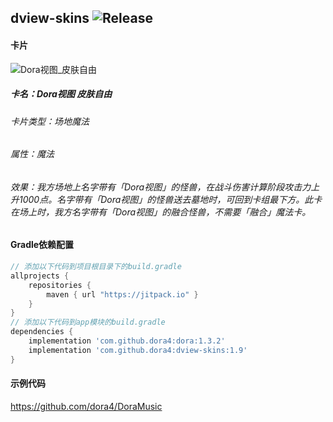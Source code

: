 dview-skins
![Release](https://jitpack.io/v/dora4/dview-skins.svg)
--------------------------------

#### 卡片

![Dora视图_皮肤自由](https://github.com/user-attachments/assets/6f13ae4f-04ea-4f32-9740-372637261046)
##### 卡名：Dora视图 皮肤自由 
###### 卡片类型：场地魔法
###### 属性：魔法
###### 效果：我方场地上名字带有「Dora视图」的怪兽，在战斗伤害计算阶段攻击力上升1000点。名字带有「Dora视图」的怪兽送去墓地时，可回到卡组最下方。此卡在场上时，我方名字带有「Dora视图」的融合怪兽，不需要「融合」魔法卡。

#### Gradle依赖配置

```groovy
// 添加以下代码到项目根目录下的build.gradle
allprojects {
    repositories {
        maven { url "https://jitpack.io" }
    }
}
// 添加以下代码到app模块的build.gradle
dependencies {
    implementation 'com.github.dora4:dora:1.3.2'
    implementation 'com.github.dora4:dview-skins:1.9'
}
```

#### 示例代码
https://github.com/dora4/DoraMusic
